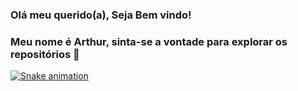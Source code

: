 ### Olá meu querido(a), Seja Bem vindo! 
### Meu nome é Arthur, sinta-se a vontade para explorar os repositórios 👋







[![Snake animation](https://github.com/<SEU_USUÁRIO>/<SEU_REPOSITÓRIO>/blob/output/github-contribution-grid-snake.svg)](https://github.com/Platane/snk)
